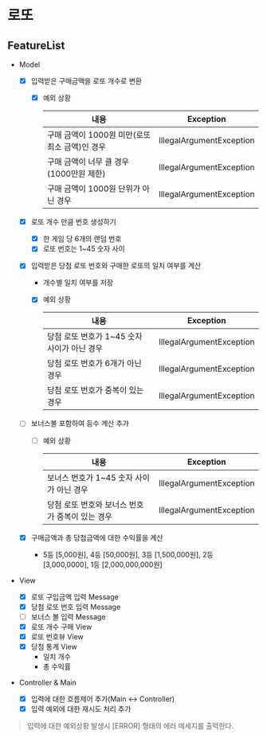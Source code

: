 # 로또

## FeatureList

- Model

    - [X] 입력받은 구매금액을 로또 개수로 변환
    
        * [X] 예외 상황
    
          |내용   |Exception|
          |---|---|
          | 구매 금액이 1000원 미만(로또 최소 금액)인 경우 |IllegalArgumentException|
          | 구매 금액이 너무 클 경우 (1000만원 제한) |IllegalArgumentException|
          | 구매 금액이 1000원 단위가 아닌 경우 |IllegalArgumentException|
        
    - [X] 로또 개수 만큼 번호 생성하기
        * [X] 한 게임 당 6개의 랜덤 번호
        * [X] 로또 번호는 1~45 숫자 사이
        
    - [X] 입력받은 당첨 로또 번호와 구매한 로또의 일치 여부를 계산
        * 개수별 일치 여부를 저장
        * [X] 예외 상황
    
          |내용   |Exception|
          |---|---|
          | 당첨 로또 번호가 1~45 숫자 사이가 아닌 경우 |IllegalArgumentException|
          | 당첨 로또 번호가 6개가 아닌 경우 |IllegalArgumentException|
          | 당첨 로또 번호가 중복이 있는 경우 |IllegalArgumentException|
          
    - [ ] 보너스볼 포함하여 등수 계산 추가
        * [ ] 예외 상황

          |내용   |Exception|
          |---|---|
          | 보너스 번호가 1~45 숫자 사이가 아닌 경우 |IllegalArgumentException|
          | 당첨 로또 번호와 보너스 번호가 중복이 있는 경우 |IllegalArgumentException|
    
    - [X] 구매금액과 총 당첨금액에 대한 수익률을 계산
        * 5등 [5,000원], 4등 [50,000원], 3등 [1,500,000원], 2등[3,000,0000], 1등 [2,000,000,000원]

- View
    - [X] 로또 구입금액 입력 Message 
    - [X] 당첨 로또 번호 입력 Message
    - [ ] 보너스 볼 입력 Message
    - [X] 로또 개수 구매 View
    - [X] 로또 번호뷰 View
    - [X] 당첨 통계 View 
       - 일치 개수
       - 총 수익률
    
- Controller & Main
  
   - [X] 입력에 대한 흐름제어 추가(Main <-> Controller)
   - [X] 입력 예외에 대한 재시도 처리 추가  

> 입력에 대한 예외상황 발생시 [ERROR] 형태의 에러 메세지를 출력한다.
